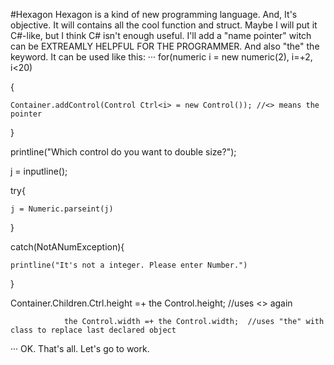 #Hexagon
Hexagon is a kind of new programming language.
And, It's objective.
It will contains all the cool function and struct.
Maybe I will put it C#-like, but I think C# isn't enough useful.
I'll add a "name pointer" witch can be EXTREAMLY HELPFUL FOR THE PROGRAMMER.
And also "the" the keyword.
It can be used like this:
···
for(numeric i = new numeric(2), i=+2, i<20)

{

    Container.addControl(Control Ctrl<i> = new Control()); //<> means the pointer
    
}

printline("Which control do you want to double size?");

j = inputline();

try{

    j = Numeric.parseint(j)
    
}

catch(NotANumException){

    printline("It's not a integer. Please enter Number.")
    
}
>
Container.Children.Ctrl<j>.height =+ the Control.height; //uses <> again

                the Control.width =+ the Control.width;  //uses "the" with class to replace last declared object
···
OK. That's all. Let's go to work.